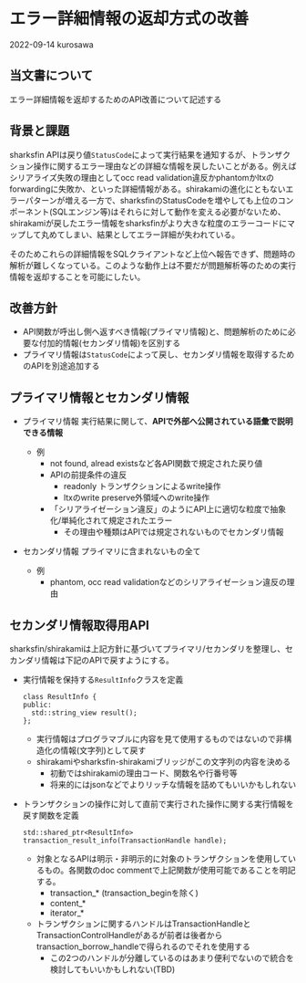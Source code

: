 # エラー詳細情報の返却方式の改善

2022-09-14 kurosawa 

## 当文書について

エラー詳細情報を返却するためのAPI改善について記述する

## 背景と課題

sharksfin APIは戻り値`StatusCode`によって実行結果を通知するが、トランザクション操作に関するエラー理由などの詳細な情報を戻したいことがある。例えばシリアライズ失敗の理由としてocc read validation違反かphantomかltxのforwardingに失敗か、といった詳細情報がある。shirakamiの進化にともないエラーパターンが増える一方で、sharksfinのStatusCodeを増やしても上位のコンポーネント(SQLエンジン等)はそれらに対して動作を変える必要がないため、shirakamiが戻したエラー情報をsharksfinがより大きな粒度のエラーコードにマップして丸めてしまい、結果としてエラー詳細が失われている。

そのためこれらの詳細情報をSQLクライアントなど上位へ報告できず、問題時の解析が難しくなっている。このような動作上は不要だが問題解析等のための実行情報を返却することを可能にしたい。

## 改善方針

- API関数が呼出し側へ返すべき情報(プライマリ情報)と、問題解析のために必要な付加的情報(セカンダリ情報)を区別する
- プライマリ情報は`StatusCode`によって戻し、セカンダリ情報を取得するためのAPIを別途追加する

## プライマリ情報とセカンダリ情報

- プライマリ情報
実行結果に関して、**APIで外部へ公開されている語彙で説明できる情報**

  - 例 
    - not found, alread existsなど各API関数で規定された戻り値
    - APIの前提条件の違反
      - readonly トランザクションによるwrite操作
      - ltxのwrite preserve外領域へのwrite操作
    - 「シリアライゼーション違反」のようにAPI上に適切な粒度で抽象化/単純化されて規定されたエラー
      - その理由や種類はAPIでは規定されないものでセカンダリ情報

- セカンダリ情報
プライマリに含まれないもの全て
  - 例 
    - phantom, occ read validationなどのシリアライゼーション違反の理由

## セカンダリ情報取得用API

sharksfin/shirakamiは上記方針に基づいてプライマリ/セカンダリを整理し、セカンダリ情報は下記のAPIで戻すようにする。

- 実行情報を保持する`ResultInfo`クラスを定義
  ```
  class ResultInfo {
  public:
    std::string_view result();
  };
  ```
  - 実行情報はプログラマブルに内容を見て使用するものではないので非構造化の情報(文字列)として戻す
  - shirakamiやsharksfin-shirakamiブリッジがこの文字列の内容を決める
    - 初動ではshirakamiの理由コード、関数名や行番号等
    - 将来的にはjsonなどでよりリッチな情報を詰めてもいいかもしれない

- トランザクションの操作に対して直前で実行された操作に関する実行情報を戻す関数を定義

  ```
  std::shared_ptr<ResultInfo> transaction_result_info(TransactionHandle handle);
  ```

  - 対象となるAPIは明示・非明示的に対象のトランザクションを使用しているもの。各関数のdoc commentで上記関数が使用可能であることを明記する。
    - transaction_* (transaction_beginを除く)
    - content_*
    - iterator_*
  - トランザクションに関するハンドルはTransactionHandleとTransactionControlHandleがあるが前者は後者からtransaction_borrow_handleで得られるのでそれを使用する
    - この2つのハンドルが分離しているのはあまり便利でないので統合を検討してもいいかもしれない(TBD)
